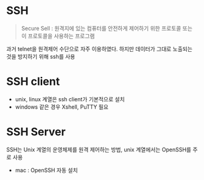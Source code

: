 # SSH

> Secure Sell : 원격지에 있는 컴퓨터를 안전하게 제어하기 위한 프로토콜 또는 이 프로토콜을 사용하는 프로그램

과거 telnet을 원격제어 수단으로 자주 이용하였다. 하지만 데이터가 그대로 노출되는 것을 방지하기 위해 ssh를 사용

# SSH client

- unix, linux 계열은 ssh client가 기본적으로 설치
- windows 같은 경우 Xshell, PuTTY 필요

# SSH Server

SSH는 Unix 계열의 운영체제를 원격 제어하는 방법, unix 계열에서는 OpenSSH를 주로 사용

- mac : OpenSSH 자동 설치

